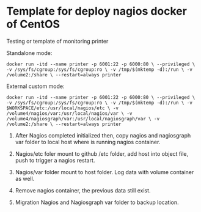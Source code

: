# Template for deploy nagios docker of CentOS

Testing or template of monitoring printer

Standalone mode:

`
docker run -itd --name printer -p 6001:22 -p 6000:80 \
 --privileged \ 
 -v /sys/fs/cgroup:/sys/fs/cgroup:ro \
 -v /tmp/$(mktemp -d):/run \
 -v /volume2:/share \
 --restart=always printer
 `

External custom mode:

`
docker run -itd --name printer -p 6001:22 -p 6000:80 \
 --privileged \
 -v /sys/fs/cgroup:/sys/fs/cgroup:ro \
 -v /tmp/$(mktemp -d):/run \
 -v $WORKSPACE/etc:/usr/local/nagios/etc \
 -v /volume4/nagios/var:/usr/local/nagios/var \
 -v /volume4/nagiosgraph/var:/usr/local/nagiosgraph/var \
 -v /volume2:/share \
 --restart=always printer
`

1. After Nagios completed initialized then, copy nagios and nagiosgraph var folder to local host where is running nagios container.

2. Nagios/etc foler mount to github /etc folder, add host into object file, push to trigger a nagios restart.

3. Nagios/var folder mount to host folder. Log data with volume container as well.

4. Remove nagios container, the previous data still exist.

5. Migration Nagios and Nagiosgraph var folder to backup location.
